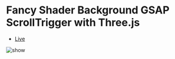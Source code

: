 # Fancy Shader Background GSAP ScrollTrigger with Three.js

- [Live](https://vile-watcher.vercel.app/)

![show](https://s3.bmp.ovh/imgs/2022/09/07/9ce24cfffa691e28.png)
